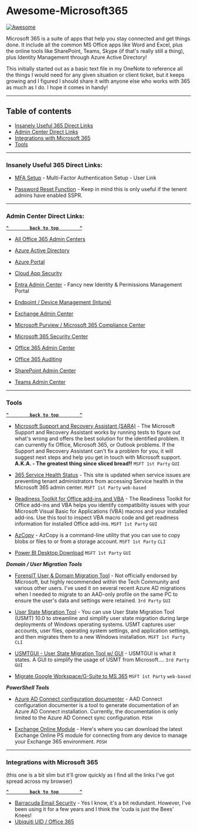 # Awesome-Microsoft365



[![Awesome](https://cdn.rawgit.com/sindresorhus/awesome/d7305f38d29fed78fa85652e3a63e154dd8e8829/media/badge.svg)](https://github.com/sindresorhus/awesome) 

Microsoft 365 is a suite of apps that help you stay connected and get things done.   It include all the common MS Office apps like Word and Excel, plus the online tools like SharePoint, Teams, Skype (if that's really still a thing), plus Identity Management through Azure Active Directory!


This initially started out as a basic text file in my OneNote to reference all the things I would need for any given situation or client ticket, but it keeps growing and I figured I should share it with anyone else who works with 365 as much as I do.  I hope it comes in handy! 

--------------------



## Table of contents

  - [Insanely Useful 365 Direct Links](#insanely-useful-365-direct-links)
  - [Admin Center Direct Links](#admin-center-direct-links)
  - [Integrations with Microsoft 365](#integrations-with-microsoft-365)
  - [Tools](#tools)


--------------------

### Insanely Useful 365 Direct Links:

- [MFA Setup](https://aka.ms/MFAsetup) - Multi-Factor Authentication Setup - User Link

- [Password Reset Function](https://passwordreset.microsoftonline.com/) - Keep in mind this is only useful if the tenent admins have enabled SSPR.

--------------------

### Admin Center Direct Links:

**[`^        back to top        ^`](#)**

- [All Office 365 Admin Centers](https://admin.microsoft.com/AdminPortal/Home#/alladmincenters)

- [Azure Active Directory](https://aad.portal.azure.com)

- [Azure Portal](https://portal.azure.com)

- [Cloud App Security](https://portal.cloudappsecurity.com/)

- [Entra Admin Center](https://entra.microsoft.com/) - Fancy new Identity & Permissions Management Portal

- [Endpoint / Device Management (Intune)](https://devicemanagement.microsoft.com/)

- [Exchange Admin Center](https://outlook.office365.com/ecp/?rfr=Admin_o365)

- [Microsoft Purview / Microsoft 365 Compliance Center](https://compliance.microsoft.com/)

- [Microsoft 365 Security Center](https://security.microsoft.com)

- [Office 365 Admin Center](https://admin.microsoft.com)

- [Office 365 Auditing](https://protection.office.com/unifiedauditlog)

- [SharePoint Admin Center](https://admin.microsoft.com/sharepoint?page=home&modern=true)

- [Teams Admin Center](https://admin.teams.microsoft.com/)






--------------------
### Tools

**[`^        back to top        ^`](#)**

- [Microsoft Support and Recovery Assistant (SARA)](https://support.microsoft.com/en-us/office/about-the-microsoft-support-and-recovery-assistant-e90bb691-c2a7-4697-a94f-88836856c72f) - The Microsoft Support and Recovery Assistant works by running tests to figure out what's wrong and offers the best solution for the identified problem. It can currently fix Office, Microsoft 365, or Outlook problems. If the Support and Recovery Assistant can't fix a problem for you, it will suggest next steps and help you get in touch with Microsoft support.    __A.K.A. - The greatest thing since sliced bread!!__ `MSFT 1st Party` `GUI`

- [365 Service Health Status](https://status.office365.com/) - This site is updated when service issues are preventing tenant administrators from accessing Service health in the Microsoft 365 admin center. `MSFT 1st Party` `web-based`

- [Readiness Toolkit for Office add-ins and VBA](https://www.microsoft.com/en-us/download/details.aspx?id=55983) - The Readiness Toolkit for Office add-ins and VBA helps you identify compatibility issues with your Microsoft Visual Basic for Applications (VBA) macros and your installed add-ins. Use this tool to inspect VBA macro code and get readiness information for installed Office add-ins.  `MSFT 1st Party` `GUI`

- [AzCopy](https://docs.microsoft.com/en-us/azure/storage/common/storage-use-azcopy-v10) - AzCopy is a command-line utility that you can use to copy blobs or files to or from a storage account. `MSFT 1st Party` `CLI`

- [Power BI Desktop Download](https://www.microsoft.com/en-us/download/details.aspx?id=58494) `MSFT 1st Party` `GUI`

 ___Domain / User Migration Tools___

- [ForensIT User & Domain Migration Tool](https://www.forensit.com/domain-migration.html) - Not officially endorsed by Microsoft, but highly recommended within the Tech Community and various other users.  I've used it on several recent Azure AD migrations when I needed to migrate to an AAD-only profile on the same PC to ensure the user's data and settings were retained. `3rd Party` `GUI`

- [User State Migration Tool](https://docs.microsoft.com/en-us/windows/deployment/usmt/usmt-overview) - You can use User State Migration Tool (USMT) 10.0 to streamline and simplify user state migration during large deployments of Windows operating systems. USMT captures user accounts, user files, operating system settings, and application settings, and then migrates them to a new Windows installation. `MSFT 1st Party` `CLI`

- [USMTGUI - User State Migration Tool w/ GUI](https://ehlertech.com/azure/) - USMTGUI is what it states. A GUI to simplify the usage of USMT from Microsoft.... `3rd Party` `GUI`

- [Migrate Google Workspace/G-Suite to MS 365](https://docs.microsoft.com/en-us/exchange/mailbox-migration/migrating-imap-mailboxes/migrate-g-suite-mailboxes) `MSFT 1st Party` `web-based`

 ___PowerShell Tools___
 
- [Azure AD Connect configuration documenter](https://github.com/Microsoft/AADConnectConfigDocumenter) - AAD Connect configuration documenter is a tool to generate documentation of an Azure AD Connect installation. Currently, the documentation is only limited to the Azure AD Connect sync configuration. `POSH`

- [Exchange Online Module](https://www.powershellgallery.com/packages/ExchangeOnlineManagement/2.0.5) - Here's where you can download the latest Exchange Online PS module for connecting from any device to manage your Exchange 365 environment. `POSH`



--------------------

### Integrations with Microsoft 365
(this one is a bit slim but it'll grow quickly as I find all the links I've got spread across my browser)

**[`^        back to top        ^`](#)**

- [Barracuda Email Security](https://www.barracuda.com/programs/office365) - Yes I know, it's a bit redundant. However, I've been using it for a few years and I think the 'cuda is just the Bees' Knees!
- [Ubiquiti UID / Office 365](https://ui.com/uid)
